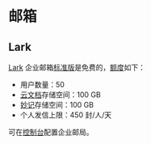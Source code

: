 # 邮箱

## Lark

[Lark](https://www.larksuite.com) 企业邮箱[标准版](https://www.larksuite.com/hc/zh-CN/articles/360048487724)是免费的，[额度](https://www.larksuite.com/hc/zh-CN/articles/360048488497)如下：

- 用户数量：50
- [云⽂档](https://www.larksuite.com/hc/zh-CN/articles/230210240259#tabs0|lineguid-1VUGs)存储空间：100 GB
- [妙记](https://www.larksuite.com/hc/zh-CN/articles/360044794694)存储空间：100 GB
- 个人发信上限：450 封/人/天

可在[控制台](https://www.larksuite.com/admin)配置企业邮局。


